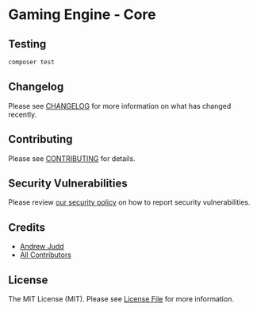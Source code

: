 # Gaming Engine - Core

## Testing

```bash
composer test
```

## Changelog

Please see [CHANGELOG](CHANGELOG.md) for more information on what has changed recently.

## Contributing

Please see [CONTRIBUTING](.github/CONTRIBUTING.md) for details.

## Security Vulnerabilities

Please review [our security policy](../../security/policy) on how to report security vulnerabilities.

## Credits

- [Andrew Judd](https://github.com/awjudd)
- [All Contributors](../../contributors)

## License

The MIT License (MIT). Please see [License File](LICENSE.md) for more information.
